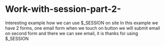 # Work-with-session-part-2-
Interesting example how we can use $_SESSION on site
In this example we have 2 forms, one email form when we touch on button we will submit email on second form and there we can see email, it is thanks for using $_SESSION 
